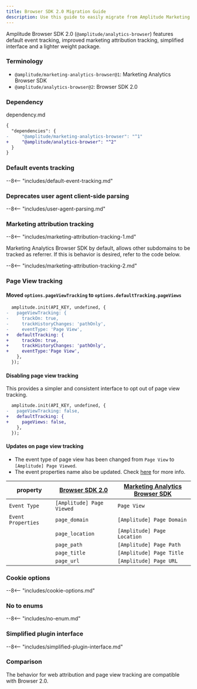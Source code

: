 ```yaml
---
title: Browser SDK 2.0 Migration Guide
description: Use this guide to easily migrate from Amplitude Marketing Analytics Browser to the Browser SDK 2.0.
---
```


Amplitude Browser SDK 2.0 (`@amplitude/analytics-browser`) features default event tracking, improved marketing attribution tracking, simplified interface and a lighter weight package.

### Terminology

* `@amplitude/marketing-analytics-browser@1`: Marketing Analytics Browser SDK
* `@amplitude/analytics-browser@2`:  Browser SDK 2.0

### Dependency

dependency.md

```diff
{
  "dependencies": {
-     "@amplitude/marketing-analytics-browser": "^1"
+     "@amplitude/analytics-browser": "^2"
  }
}
```

### Default events tracking

--8<-- "includes/default-event-tracking.md"

### Deprecates user agent client-side parsing

--8<-- "includes/user-agent-parsing.md"

### Marketing attribution tracking

--8<-- "includes/marketing-attribution-tracking-1.md"

Marketing Analytics Browser SDK by default, allows other subdomains to be tracked as referrer. If this is behavior is desired, refer to the code below.

--8<-- "includes/marketing-attribution-tracking-2.md"

### Page View tracking

#### Moved `options.pageViewTracking` to `options.defaultTracking.pageViews`

```diff
  amplitude.init(API_KEY, undefined, {
-   pageViewTracking: {
-     trackOn: true,
-     trackHistoryChanges: 'pathOnly', 
-     eventType: 'Page View',
+   defaultTracking: {
+     trackOn: true,
+     trackHistoryChanges: 'pathOnly', 
+     eventType:'Page View',
    },
  });
```

#### Disabling page view tracking

This provides a simpler and consistent interface to opt out of page view tracking.

```diff
  amplitude.init(API_KEY, undefined, {
-   pageViewTracking: false,
+   defaultTracking: {
+     pageViews: false,
    },
  });
```

#### Updates on page view tracking

* The event type of page view has been changed from `Page View` to `[Amplitude] Page Viewed`.
* The event properties name also be updated. Check [here](https://www.docs.developers.amplitude.com/data/sdks/browser-2/#tracking-default-events.) for more info.

| property | <div class="big-column"> [Browser SDK 2.0](../) </div> | <div class="big-column"> [Marketing Analytics Browser SDK](../../typescript-browser/) <div> |
| --- | --- | --- |
| `Event Type` | `[Amplitude] Page Viewed` | `Page View` |
| `Event Properties` | `page_domain` |  `[Amplitude] Page Domain` |
| | `page_location` | `[Amplitude] Page Location` |
| | `page_path` | `[Amplitude] Page Path` |
| | `page_title` | `[Amplitude] Page Title` |
| | `page_url` | `[Amplitude] Page URL` |

### Cookie options

--8<-- "includes/cookie-options.md"

### No to enums

--8<-- "includes/no-enum.md" 

### Simplified plugin interface

--8<-- "includes/simplified-plugin-interface.md" 

### Comparison

The behavior for web attribution and page view tracking are compatible with Browser 2.0.